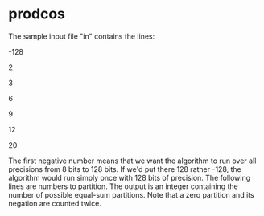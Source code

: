 # prodcos

The sample input file "in" contains the lines:


-128

2

3

6

9

12

20


The first negative number means that we want the algorithm to run over all precisions from 8 bits to 128 bits. If we'd put there 128 rather -128, the algorithm would run simply once with 128 bits of precision. The following lines are numbers to partition. The output is an integer containing the number of possible equal-sum partitions. Note that a zero partition and its negation are counted twice.
